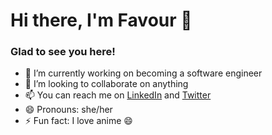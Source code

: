 # Hi there, I'm Favour 👋

### Glad to see you here!

- 🔭 I’m currently working on becoming a software engineer
- 👯 I’m looking to collaborate on anything
- 📫 You can reach me on [LinkedIn]() and [Twitter](https://twitter.com/__kenpachi_)
- 😄 Pronouns: she/her
- ⚡ Fun fact: I love anime 😄
<!--
**Favvie/Favvie** is a ✨ _special_ ✨ repository because its `README.md` (this file) appears on your GitHub profile.

Here are some ideas to get you started:


-->
